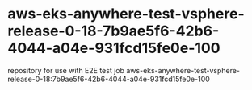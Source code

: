 # aws-eks-anywhere-test-vsphere-release-0-18-7b9ae5f6-42b6-4044-a04e-931fcd15fe0e-100
repository for use with E2E test job aws-eks-anywhere-test-vsphere-release-0-18:7b9ae5f6-42b6-4044-a04e-931fcd15fe0e-100
